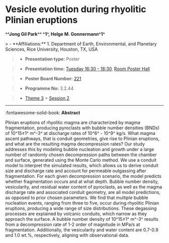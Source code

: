 # Vesicle evolution during rhyolitic Plinian eruptions

**^^Jong Gil Park^^ ^1^, Helge M. Gonnermann^1^**

<!-- more -->> - **Affiliations:** 1. Department of Earth, Environmental, and Planetary Sciences, Rice University, Houston, TX, USA

> - **Presentation type:** Poster

> - **Presentation time:** [Tuesday 16:30 - 18:30](../sessions_comparison.md#__tabbed_2_6), [Room Poster Hall](../maps_venue.md#__tabbed_1_1)

> - **Poster Board Number:** [221](../map_poster_boards.md#tuesday)

> - **Programme No:** 3.2.44

> - [Theme 3](../theme3.md) > [Session 2](../sessions/session-3-2.md)

--- 

:fontawesome-solid-book: **Abstract**

Plinian eruptions of rhyolitic magma are characterized by magma fragmentation, producing pyroclasts with bubble number densities (BNDs) of 10^15±1^ m^-3^ at discharge rates of 10^6^ - 10^9^ kg/s. What magma ascent pathways, that is conduit geometries, give rise to Plinian eruptions, and what are the resulting magma decompression rates? Our study addresses this by modeling bubble nucleation and growth under a large number of randomly chosen decompression paths between the chamber and surface, generated using the Monte Carlo method. We use a conduit model to interpret the simulated results, which allows us to derive conduit size and discharge rate and account for permeable outgassing after fragmentation. For each given decompression scenario, the model predicts whether fragmentation occurs and at what depth. Bubble number density, vesicularity, and residual water content of pyroclasts, as well as the magma discharge rate and associated conduit geometry, are all model predictions, as opposed to prior chosen parameters. We find that multiple bubble nucleation events, ranging from three to five, occur during rhyolitic Plinian eruptions, producing a wide range of size distributions. These degassing processes are explained by volcanic conduits, which narrow as they approach the surface. A bubble number density of 10^15±1^ m^-3^ results from a decompression rate of 1-2 order of magnitude in MPa/s at fragmentation. Additionally, the vesicularity and water content are 0.7-0.9 and 1.0 wt.%, respectively, aligning with observational data.

